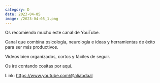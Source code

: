 ```yaml
--- 
category: D 
date: 2023-04-05 
image: /2023-04-05_1.png 
--- 
```


Os recomiendo mucho este canal de YouTube. 

Canal que combina psicología, neurología e ideas y herramientas de éxito para ser más productivos.

Vídeos bien organizados, cortos y fáciles de seguir. 

Os iré contando cositas por aquí.

Link: https://www.youtube.com/@aliabdaal
